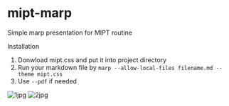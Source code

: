 # mipt-marp
Simple marp presentation for MIPT routine

Installation
1. Donwload mipt.css and put it into project directory
2. Run your markdown file by `marp --allow-local-files filename.md --theme mipt.css`
3. Use `--pdf` if needed

![1jpg]('example/1jpg.png')
![2jpg]('example/2jpg.png')
